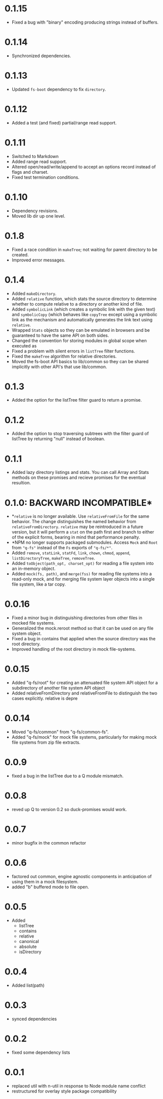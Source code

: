 
# 0.1.15

-   Fixed a bug with "binary" encoding producing strings
    instead of buffers.

# 0.1.14

-   Synchronized dependencies.

# 0.1.13

-   Updated ``fs-boot`` dependency to fix ``directory``.

# 0.1.12

-   Added a test (and fixed) partial/range read support.

# 0.1.11

-   Switched to Markdown
-   Added range read support.
-   Altered open/read/write/append to accept an options
    record instead of flags and charset.
-   Fixed test termination conditions.

# 0.1.10

-   Dependency revisions.
-   Moved lib dir up one level.

# 0.1.8

-   Fixed a race condition in `makeTree`; not waiting for
    parent directory to be created.
-   Improved error messages.

# 0.1.4

-   Added `makeDirectory`.
-   Added `relative` function, which stats the source
   directory to determine whether to compute relative to a
   directory or another kind of file.
-   Added `symbolicLink` (which creates a symbolic link with
   the given text) and `symbolicCopy` (which behaves like
   `copyTree` except using a symbolic link as the mechanism
   and automatically generates the link text using
   `relative`.
-   Wrapped `Stats` objects so they can be emulated in
   browsers and be guaranteed to have the same API on both
   sides.
-   Changed the convention for storing modules in global
   scope when executed as <scripts>
-   Fixed a problem with silent errors in `listTree`
   filter functions.
-   Fixed the `makeTree` algorithm for relative directories.
-   Moved the fs-boot API basics to lib/common so they can be
   shared implicitly with other API's that use lib/common.

# 0.1.3

-   Added the option for the listTree filter guard to return
    a promise.

# 0.1.2

-   Added the option to stop traversing subtrees with the
    filter guard of listTree by returning "null" instead of
    boolean.

# 0.1.1

-   Added lazy directory listings and stats.  You can call
    Array and Stats methods on these promises and recieve
    promises for the eventual resultion.

# 0.1.0: BACKWARD INCOMPATIBLE*

-   *`relative` is no longer available.  Use
    `relativeFromFile` for the same behavior.  The change
    distinguishes the named behavior from
    `relativeFromDirectory`.  `relative` may be reintroduced
    in a future version, but it will perform a `stat` on the
    path first and branch to either of the explicit forms,
    bearing in mind that performance penalty.
-   *NPM no longer supports packaged submodules.  Access
    `Mock` and `Root` from `"q-fs"` instead of the `Fs`
    exports of `"q-fs/*"`.
-   Added `remove`, `statLink`, `statFd`, `link`, `chown`,
    `chmod`, `append`, `listDirectoryTree`, `makeTree`,
    `removeTree`.
-   Added `toObject(path_opt, charset_opt)` for reading a
    file system into an in-memory object.
-   Added `mock(fs, path)`, and `merge(fss)` for reading
    file systems into a read-only mock, and for merging file
    system layer objects into a single file system, like a
    tar copy.

# 0.0.16

-   Fixed a minor bug in distinguishing directories from
    other files in mocked file systems.
-   Generalized the mock.reroot method so that it can be
    used on any file system object.
-   Fixed a bug in contains that applied when the source
    directory was the root directory.
-   Improved handling of the root directory in mock
    file-systems.

# 0.0.15

-   Added "q-fs/root" for creating an attenuated file system
    API object for a subdirectory of another file system API
    object
-   Added relativeFromDirectory and relativeFromFile to
    distinguish the two cases explicitly.  relative is depre

# 0.0.14

-   Moved "q-fs/common" from "q-fs/common-fs".
-   Added "q-fs/mock" for mock file systems, particularly
    for making mock file systems from zip file extracts.

# 0.0.9

-   fixed a bug in the listTree due to a Q module mismatch.

# 0.0.8

-   reved up Q to version 0.2 so duck-promises would work.

# 0.0.7

-   minor bugfix in the common refactor

# 0.0.6

-   factored out common, engine agnostic components in
    anticipation of using them in a mock filesystem.
-   added "b" buffered mode to file open.

# 0.0.5

-   Added
    -   listTree
    -   contains
    -   relative
    -   canonical
    -   absolute
    -   isDirectory

# 0.0.4

-   Added list(path)

# 0.0.3

-   synced dependencies

# 0.0.2

-   fixed some dependency lists
 
# 0.0.1

-   replaced util with n-util in response to Node module
    name conflict
-   restructured for overlay style package compatibility

